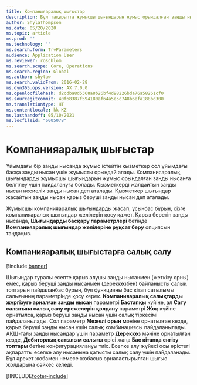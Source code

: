 ```yaml
---
title: Компанияаралық шығыстар
description: Бұл тақырыпта жұмысшы шығындарын жұмыс орындалған заңды нысанға белгілеу үшін компанияаралық шығындарды пайдалану туралы ақпарат берілген.
author: ShylaThompson
ms.date: 05/20/2020
ms.topic: article
ms.prod: ''
ms.technology: ''
ms.search.form: TrvParameters
audience: Application User
ms.reviewer: roschlom
ms.search.scope: Core, Operations
ms.search.region: Global
ms.author: shylaw
ms.search.validFrom: 2016-02-28
ms.dyn365.ops.version: AX 7.0.0
ms.openlocfilehash: d2cdba8d5368a8b26bf4d98226bda76a58261cf0
ms.sourcegitcommit: 40f68387f594180af64a5e5c748b6efa188bd300
ms.translationtype: HT
ms.contentlocale: kk-KZ
ms.lasthandoff: 05/10/2021
ms.locfileid: "6005078"
---
```

# <a name="intercompany-expenses"></a>Компанияаралық шығыстар

Ұйымдағы бір заңды нысанда жұмыс істейтін қызметкер сол ұйымдағы басқа заңды нысан үшін жұмысты орындай алады. Компанияаралық шығындарды жұмысшы шығындарын жұмыс орындалған заңды нысанға белгілеу үшін пайдалануға болады. Қызметкерді жалдайтын заңды нысан несиелік заңды нысан деп аталады. Қызметкер шығындар жасайтын заңды нысан қарыз беруші заңды нысан деп аталады. 

Жұмысшы компанияаралық шығындарды жасап, ұсынбас бұрын, сізге компанияаралық шығындар желілерін қосу қажет. Қарыз беретін заңды нысанда, **Шығындарды басқару параметрлері** бетінде **Компанияаралық шығындар желілеріне рұқсат беру** опциясын таңдаңыз. 

## <a name="tax-posting-for-intercompany-expenses"></a>Компанияаралық шығыстарға салық салу

[!include [banner](../includes/banner.md)]

Шығындар туралы есепте қарыз алушы заңды нысанмен (жеткізу орны) емес, қарыз беруші заңды нысанмен (дереккөзбен) байланысты салық топтарын пайдаланбас бұрын, бұл функцияны бас кітап сатылымы салығының параметрінде қосу керек. **Компанияаралық салықтарды жүргізуге арналған заңды нысан** параметрі **Бастапқы** күйіне, ал **Сату салығына салық салу ережелерін қолдану** параметрі **Жоқ** күйіне орнатылса, қарыз беруші заңды нысан үшін салық тіркесімі пайдаланылады. Сол параметр **Межелі орын** мәніне орнатылған кезде, қарыз беруші заңды нысан үшін салық комбинациясы пайдаланылады. АҚШ-тағы заңды нысандар үшін параметр **Дереккөз** мәніне орнатылған кезде, **Дебиторлық сатылым салығы** өрісі жаңа **Бас кітапқа енгізу топтары** бетіне конфигурациялануы тиіс. Есепке алу жүйесі осы өрістегі ақпаратты есепке алу нысанына қатысты салық салу үшін пайдаланады.   
Бұл әрекет жобамен немесе жобасыз орналастырылған шығыс жолдарына сәйкес келеді.  


[!INCLUDE[footer-include](../includes/footer-banner.md)]